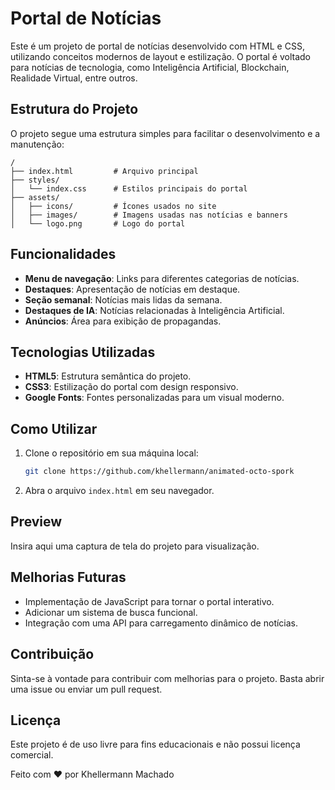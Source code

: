 
# Portal de Notícias

Este é um projeto de portal de notícias desenvolvido com HTML e CSS, utilizando conceitos modernos de layout e estilização. O portal é voltado para notícias de tecnologia, como Inteligência Artificial, Blockchain, Realidade Virtual, entre outros.

## Estrutura do Projeto

O projeto segue uma estrutura simples para facilitar o desenvolvimento e a manutenção:

```
/
├── index.html         # Arquivo principal
├── styles/
│   └── index.css      # Estilos principais do portal
├── assets/
│   ├── icons/         # Ícones usados no site
│   ├── images/        # Imagens usadas nas notícias e banners
│   └── logo.png       # Logo do portal
```

## Funcionalidades

- **Menu de navegação**: Links para diferentes categorias de notícias.
- **Destaques**: Apresentação de notícias em destaque.
- **Seção semanal**: Notícias mais lidas da semana.
- **Destaques de IA**: Notícias relacionadas à Inteligência Artificial.
- **Anúncios**: Área para exibição de propagandas.

## Tecnologias Utilizadas

- **HTML5**: Estrutura semântica do projeto.
- **CSS3**: Estilização do portal com design responsivo.
- **Google Fonts**: Fontes personalizadas para um visual moderno.

## Como Utilizar

1. Clone o repositório em sua máquina local:
   ```bash
   git clone https://github.com/khellermann/animated-octo-spork
   ```
2. Abra o arquivo `index.html` em seu navegador.

## Preview

Insira aqui uma captura de tela do projeto para visualização.

## Melhorias Futuras

- Implementação de JavaScript para tornar o portal interativo.
- Adicionar um sistema de busca funcional.
- Integração com uma API para carregamento dinâmico de notícias.

## Contribuição

Sinta-se à vontade para contribuir com melhorias para o projeto. Basta abrir uma issue ou enviar um pull request.

## Licença

Este projeto é de uso livre para fins educacionais e não possui licença comercial.

Feito com ❤️ por Khellermann Machado